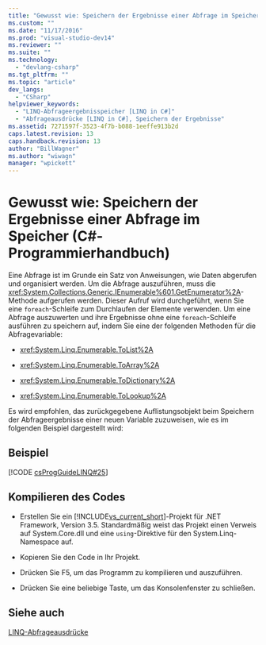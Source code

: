 ```yaml
---
title: "Gewusst wie: Speichern der Ergebnisse einer Abfrage im Speicher (C#-Programmierhandbuch) | Microsoft Docs"
ms.custom: ""
ms.date: "11/17/2016"
ms.prod: "visual-studio-dev14"
ms.reviewer: ""
ms.suite: ""
ms.technology: 
  - "devlang-csharp"
ms.tgt_pltfrm: ""
ms.topic: "article"
dev_langs: 
  - "CSharp"
helpviewer_keywords: 
  - "LINQ-Abfrageergebnisspeicher [LINQ in C#]"
  - "Abfrageausdrücke [LINQ in C#], Speichern der Ergebnisse"
ms.assetid: 7271597f-3523-4f7b-b088-1eeffe913b2d
caps.latest.revision: 13
caps.handback.revision: 13
author: "BillWagner"
ms.author: "wiwagn"
manager: "wpickett"
---
```

# Gewusst wie: Speichern der Ergebnisse einer Abfrage im Speicher (C#-Programmierhandbuch)
Eine Abfrage ist im Grunde ein Satz von Anweisungen, wie Daten abgerufen und organisiert werden.  Um die Abfrage auszuführen, muss die <xref:System.Collections.Generic.IEnumerable%601.GetEnumerator%2A>\-Methode aufgerufen werden.  Dieser Aufruf wird durchgeführt, wenn Sie eine `foreach`\-Schleife zum Durchlaufen der Elemente verwenden.  Um eine Abfrage auszuwerten und ihre Ergebnisse ohne eine `foreach`\-Schleife ausführen zu speichern auf, indem Sie eine der folgenden Methoden für die Abfragevariable:  
  
-   <xref:System.Linq.Enumerable.ToList%2A>  
  
-   <xref:System.Linq.Enumerable.ToArray%2A>  
  
-   <xref:System.Linq.Enumerable.ToDictionary%2A>  
  
-   <xref:System.Linq.Enumerable.ToLookup%2A>  
  
 Es wird empfohlen, das zurückgegebene Auflistungsobjekt beim Speichern der Abfrageergebnisse einer neuen Variable zuzuweisen, wie es im folgenden Beispiel dargestellt wird:  
  
## Beispiel  
 [!CODE [csProgGuideLINQ#25](../CodeSnippet/VS_Snippets_VBCSharp/csProgGuideLINQ#25)]  
  
## Kompilieren des Codes  
  
-   Erstellen Sie ein [!INCLUDE[vs_current_short](../../../csharp/programming-guide/classes-and-structs/includes/vs_current_short_md.md)]\-Projekt für .NET Framework, Version 3.5.  Standardmäßig weist das Projekt einen Verweis auf System.Core.dll und eine `using`\-Direktive für den System.Linq\-Namespace auf.  
  
-   Kopieren Sie den Code in Ihr Projekt.  
  
-   Drücken Sie F5, um das Programm zu kompilieren und auszuführen.  
  
-   Drücken Sie eine beliebige Taste, um das Konsolenfenster zu schließen.  
  
## Siehe auch  
 [LINQ\-Abfrageausdrücke](../../../csharp/programming-guide/linq-query-expressions/index.md)